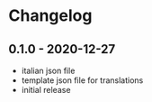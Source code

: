 # Changelog


## 0.1.0 - 2020-12-27

- italian json file
- template json file for translations
- initial release

